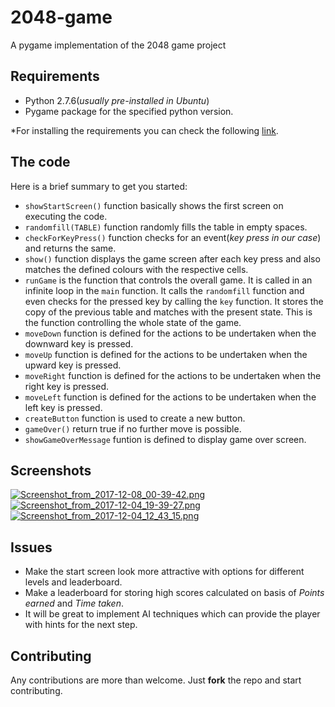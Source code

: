 # 2048-game 
A pygame implementation of the 2048 game project

## Requirements

* Python 2.7.6(*usually pre-installed in Ubuntu*)
* Pygame package for the specified python version.

*For installing the requirements you can check the following [link](https://inventwithpython.com/pygame/chapter1.html).

## The code

Here is a brief summary to get you started:

* `showStartScreen()` function basically shows the first screen on executing the code.
* `randomfill(TABLE)` function randomly fills the table in empty spaces.
* `checkForKeyPress()` function checks for an event(*key press in our case*) and returns the same.
* `show()` function displays the game screen after each key press and also matches the defined colours with the respective cells.
* `runGame` is the function that controls the overall game. It is called in an infinite loop in the `main` function. It calls the `randomfill` function and even checks for the pressed key by calling the `key` function. It stores the copy of the previous table and matches with the present state. This is the function controlling the whole state of the game.
* `moveDown` function is defined for the actions to be undertaken when the downward key is pressed.
* `moveUp` function is defined for the actions to be undertaken when the upward key is pressed.
* `moveRight` function is defined for the actions to be undertaken when the right key is pressed.
* `moveLeft` function is defined for the actions to be undertaken when the left key is pressed.
* `createButton` function is used to create a new button.
* `gameOver()` return true if no further move is possible.
* `showGameOverMessage` funtion is defined to display game over screen.

## Screenshots

[![Screenshot_from_2017-12-08_00-39-42.png](https://s2.postimg.org/41ek94sbt/Screenshot_from_2017-12-08_00-39-42.png)](https://postimg.org/image/bu5813yat/)
[![Screenshot_from_2017-12-04_19-39-27.png](https://s7.postimg.org/sea0arqsr/Screenshot_from_2017-12-04_19-39-27.png)](https://postimg.org/image/e7u9fjfxj/)
[![Screenshot_from_2017-12-04_12_43_15.png](https://s7.postimg.org/y4gw2ok7v/2017-12-04.png)](https://postimg.org/image/dx3gadmqf/)

## Issues

* Make the start screen look more attractive with options for different levels and leaderboard.
* Make a leaderboard for storing high scores calculated on basis of *Points earned* and *Time taken*.
* It will be great to implement AI techniques which can provide the player with hints for the next step.

## Contributing

Any contributions are more than welcome. Just **fork** the repo and start contributing.
